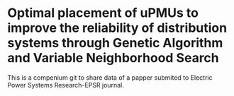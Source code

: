 # Optimal placement of uPMUs to improve the reliability of distribution systems through Genetic Algorithm and Variable Neighborhood Search

This is a compenium git to share  data of a papper submited to Electric Power Systems Research-EPSR journal.
